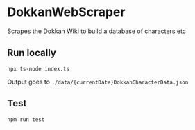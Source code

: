 # DokkanWebScraper
Scrapes the Dokkan Wiki to build a database of characters etc

## Run locally
```
npx ts-node index.ts
```

Output goes to `./data/{currentDate}DokkanCharacterData.json`

## Test 
```
npm run test
```
